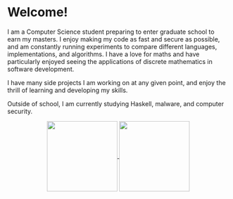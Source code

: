 # Welcome!
I am a Computer Science student preparing to enter graduate school to earn my masters. I enjoy making my code as fast and secure as possible, and am constantly running experiments to compare different languages, implementations, and algorithms. I have a love for maths and have particularly enjoyed seeing the applications of discrete mathematics in software development.

I have many side projects I am working on at any given point, and enjoy the thrill of learning and developing my skills.

Outside of school, I am currently studying Haskell, malware, and computer security.



<div align="center">
    <a href="https://github.com/anuraghazra/github-readme-stats">
      <img style="max-width:100%;" height="160" align="center" src="https://github-readme-stats.vercel.app/api?username=themikeste1&count_private=true&show_icons=true&include_all_commits=true&theme=gruvbox" />
    </a>
    <a href="https://github.com/anuraghazra/github-readme-stats">
      <img style="max-width:100%;" height="160" align="center" src="https://github-readme-stats.vercel.app/api/top-langs/?username=themikeste1&layout=compact&theme=gruvbox" />
    </a>
</div>

<!--
**TheMikeste1/TheMikeste1** is a ✨ _special_ ✨ repository because its `README.md` (this file) appears on your GitHub profile.

Here are some ideas to get you started:

- 🔭 I’m currently working on ...
- 🌱 I’m currently learning ...
- 👯 I’m looking to collaborate on ...
- 🤔 I’m looking for help with ...
- 💬 Ask me about ...
- 📫 How to reach me: ...
- 😄 Pronouns: ...
- ⚡ Fun fact: ...
-->
